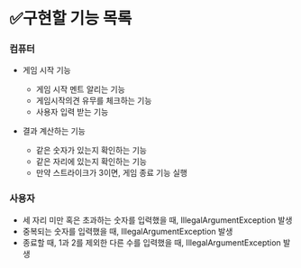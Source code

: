 # ✅구현할 기능 목록

### 컴퓨터

- 게임 시작 기능
    - 게임 시작 멘트 알리는 기능
    - 게임시작의견 유무를 체크하는 기능
    - 사용자 입력 받는 기능

- 결과 계산하는 기능
    - 같은 숫자가 있는지 확인하는 기능
    - 같은 자리에 있는지 확인하는 기능
    - 만약 스트라이크가 3이면, 게임 종료 기능 실행

### 사용자

- 세 자리 미만 혹은 초과하는 숫자를 입력했을 때, IllegalArgumentException 발생
- 중복되는 숫자를 입력했을 때,  IllegalArgumentException 발생
- 종료할 때, 1과 2를 제외한 다른 수를 입력했을 때, IllegalArgumentException 발생